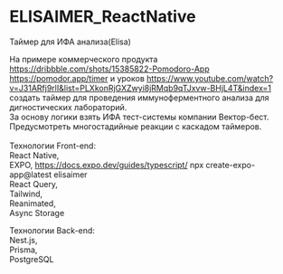 # ELISAIMER_ReactNative
 Таймер для ИФА анализа(Elisa) 

На примере коммерческого продукта https://dribbble.com/shots/15385822-Pomodoro-App <br>
https://pomodor.app/timer
и уроков https://www.youtube.com/watch?v=J31ARfj9rlI&list=PLXkonRjGXZwyi8jRMqb9qTJxvw-BHjL4T&index=1 <br>
создать таймер для проведения иммуноферментного анализа для дигностических лабораторий. <br>
За основу логики взять ИФА тест-системы компании Вектор-бест.<br>
Предусмотреть многостадийные реакции с каскадом таймеров. <br>
<br>
Технологии Front-end: <br>
React Native, <br>
EXPO,  https://docs.expo.dev/guides/typescript/   npx create-expo-app@latest elisaimer <br>
React Query, <br>
Tailwind,<br>
Reanimated,<br>
Async Storage<br>

Технологии Back-end:<br>
Nest.js, <br>
Prisma, <br>
PostgreSQL<br>


